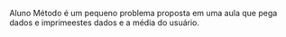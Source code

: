 Aluno Método é um pequeno problema proposta em uma aula que pega dados e imprimeestes dados e a média do usuário.


